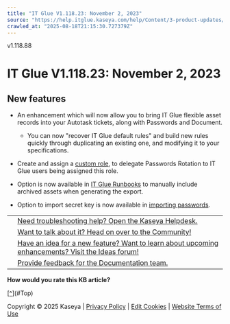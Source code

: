 ```yaml
---
title: "IT Glue V1.118.23: November 2, 2023"
source: "https://help.itglue.kaseya.com/help/Content/3-product-updates/it-glue-release-notes/V1.118.23%20-%202023-11-02.htm"
crawled_at: "2025-08-18T21:15:30.727379Z"
---
```


v1.118.88

# IT Glue V1.118.23: November 2, 2023

## New features

* An enhancement which will now allow you to bring IT Glue flexible asset records into your Autotask tickets, along with Passwords and Document.

  + You can now "recover IT Glue default rules" and build new rules quickly through duplicating an existing one, and modifying it to your specifications.
* Create and assign a [custom role](https://helpdesk.kaseya.com/hc/en-gb/articles/19743148717841-Creating-Password-Rotation-Custom-Roles), to delegate Passwords Rotation to IT Glue users being assigned this role.
* Option is now available in [IT Glue Runbooks](https://helpdesk.kaseya.com/hc/en-gb/articles/4407472555409-Creating-and-scheduling-runbooks) to manually include archived assets when generating the export.
* Option to import secret key is now available in [importing passwords](https://helpdesk.kaseya.com/hc/en-gb/articles/4407476800785-Importing-passwords).

|  |  |
| --- | --- |
|  | [Need troubleshooting help? Open the Kaseya Helpdesk.](https://helpdesk.kaseya.com/) |
|  | [Want to talk about it? Head on over to the Community!](https://community.kaseya.com/it-operations) |
|  | [Have an idea for a new feature? Want to learn about upcoming enhancements? Visit the Ideas forum!](https://community.kaseya.com/ideas/categories/ITGlue-ideas-portal) |
|  | [Provide feedback for the Documentation team.](javascript:(function()%7BSendLinkByMail()%3B%7D)()%3B) |

**How would you rate this KB article?**

[[^](#Top)](#Top)

Copyright © 2025 Kaseya | [Privacy Policy](https://www.kaseya.com/legal/kaseya-privacy-statement/) | [Edit Cookies](#) | [Website Terms of Use](https://www.kaseya.com/legal/website-terms-of-use/)
